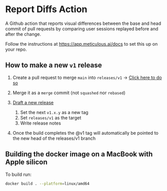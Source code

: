 # Report Diffs Action


A Github action that reports visual differences between the base and head commit of pull requests by comparing user sessions replayed before and after the change.

Follow the instructions at https://app.meticulous.ai/docs to set this up on your repo.

## How to make a new `v1` release

1. Create a pull request to merge `main` into `releases/v1` -> [Click here to do so](https://github.com/alwaysmeticulous/report-diffs-action/compare/releases/v1...main)

2. Merge it as a `merge` commit (not `squashed` nor `rebased`)

3. [Draft a new release](https://github.com/alwaysmeticulous/report-diffs-action/releases/new)

   1. Set the next `v1.x.y` as a new tag
   2. Set `releases/v1` as the target
   3. Write release notes

4. Once the build completes the @v1 tag will automatically be pointed to the new head of the releases/v1 branch

## Building the docker image on a MacBook with Apple silicon

To build run:

```bash
docker build . --platform=linux/amd64
```
